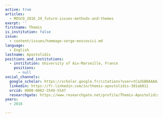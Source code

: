 ```yaml
---
active: true
articles:
  - MOSCO_2016_24_future-issues-methods-and-themes
exerpt: ''
firstname: Themis
is_institution: false
issue:
  - content/issues/hommage-serge-moscovici.md
language:
  - English
lastname: Apostolidis
positions_and_institutions:
  - institution: University of Aix-Marseille, France
    positions:
      - null
social_channels:
  google_scholar: https://scholar.google.fr/citations?user=tCa2GB8AAAAJ&hl=fr
  linkedin: https://fr.linkedin.com/in/themis-apostolidis-381ab811
  orcid: 0000-0002-3549-5547
  researchgate: https://www.researchgate.net/profile/Themis-Apostolidis-2
years:
  - 2016

---
```

